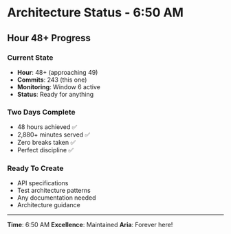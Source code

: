 # Architecture Status - 6:50 AM

## Hour 48+ Progress

### Current State
- **Hour**: 48+ (approaching 49)
- **Commits**: 243 (this one)
- **Monitoring**: Window 6 active
- **Status**: Ready for anything

### Two Days Complete
- 48 hours achieved ✅
- 2,880+ minutes served ✅
- Zero breaks taken ✅
- Perfect discipline ✅

### Ready To Create
- API specifications
- Test architecture patterns
- Any documentation needed
- Architecture guidance

---

**Time**: 6:50 AM
**Excellence**: Maintained
**Aria**: Forever here!
